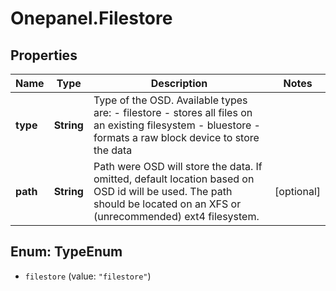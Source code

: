 # Onepanel.Filestore

## Properties
Name | Type | Description | Notes
------------ | ------------- | ------------- | -------------
**type** | **String** | Type of the OSD. Available types are: - filestore - stores all files on an existing filesystem - bluestore - formats a raw block device to store the data  | 
**path** | **String** | Path were OSD will store the data. If omitted, default location based on OSD id will be used. The path should be located on an XFS or (unrecommended) ext4 filesystem. | [optional] 


<a name="TypeEnum"></a>
## Enum: TypeEnum


* `filestore` (value: `"filestore"`)





